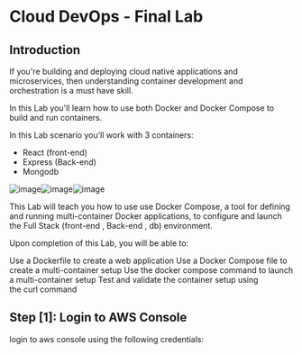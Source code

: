 # Cloud DevOps - Final Lab

## Introduction

If you're building and deploying cloud native applications and microservices, then understanding container development and orchestration is a must have skill.

In this Lab you'll learn how to use both Docker and Docker Compose to build and run containers.

In this Lab scenario you'll work with 3 containers:

* React (front-end)
* Express (Back-end)
* Mongodb

![image](https://user-images.githubusercontent.com/30344406/181783064-5e490c52-6633-4724-904b-45f3024db7ec.png)![image](https://user-images.githubusercontent.com/30344406/181783210-7cec9efe-ad11-4d56-93bb-9dc56a01cc7a.png)![image](https://user-images.githubusercontent.com/30344406/181783345-96db0c54-66ee-4ab8-abbf-b856b7ff9226.png)



This Lab will teach you how to use use Docker Compose, a tool for defining and running multi-container Docker applications, to configure and launch the Full Stack (front-end , Back-end , db) environment.


Upon completion of this Lab, you will be able to:

Use a Dockerfile to create a web application
Use a Docker Compose file to create a multi-container setup
Use the docker compose command to launch a multi-container setup
Test and validate the container setup using the curl command


## Step [1]: Login to AWS Console

login to aws console using the following credentials:
